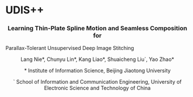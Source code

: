 # UDIS++
### <p align="center">Learning Thin-Plate Spline Motion and Seamless Composition for 
  Parallax-Tolerant Unsupervised Deep Image Stitching</p>
<p align="center">Lang Nie*, Chunyu Lin*, Kang Liao*, Shuaicheng Liu`, Yao Zhao*</p>
<p align="center">* Institute of Information Science, Beijing Jiaotong University</p>
<p align="center">` School of Information and Communication Engineering, University of Electronic Science and Technology of China</p>
